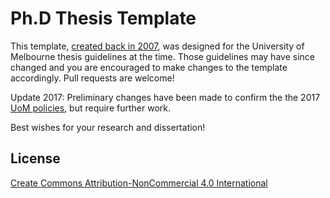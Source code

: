 # Ph.D Thesis Template

This template, [created back in 2007](https://www.jpap.org/blog/2007/07/phd-thesis-template/), was designed for the University of Melbourne thesis guidelines at the time. Those guidelines may have since changed and you are encouraged to make changes to the template accordingly.  Pull requests are welcome!

Update 2017: Preliminary changes have been made to confirm the the 2017 [UoM policies](http://gradresearch.unimelb.edu.au/__data/assets/pdf_file/0004/2027839/Preparation-of-GR-theses-rules.pdf), but require further work. 

Best wishes for your research and dissertation!

## License

[Create Commons Attribution-NonCommercial 4.0 International](https://creativecommons.org/licenses/by-nc/4.0/)
